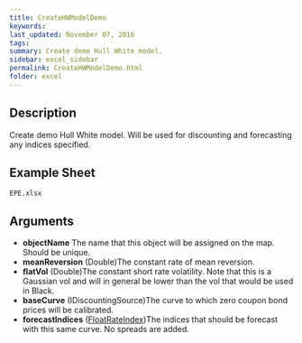 ```yaml
---
title: CreateHWModelDemo
keywords:
last_updated: November 07, 2016
tags:
summary: Create demo Hull White model.
sidebar: excel_sidebar
permalink: CreateHWModelDemo.html
folder: excel
---
```


## Description
Create demo Hull White model.  Will be used for discounting and forecasting any indices specified.

<!--HUMAN EDIT START-->

<!--## Details-->

<!--HUMAN EDIT END-->

## Example Sheet

    EPE.xlsx

## Arguments

* **objectName** The name that this object will be assigned on the map. Should be unique.
* **meanReversion** (Double)The constant rate of mean reversion.
* **flatVol** (Double)The constant short rate volatility.  Note that this is a Gaussian vol and will in general be lower than the vol that would be used in Black.
* **baseCurve** (IDiscountingSource)The curve to which zero coupon bond prices will be calibrated.
* **forecastIndices** ([FloatRateIndex](FloatRateIndex.html))The indices that should be forecast with this same curve.  No spreads are added.

<!--HUMAN EDIT START-->

<!--## Validation-->

<!--HUMAN EDIT END-->

